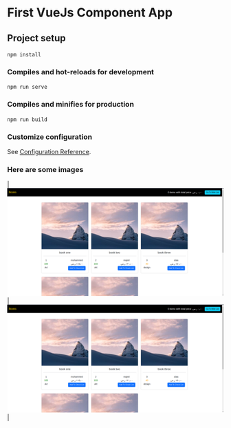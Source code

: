 # First VueJs Component App

## Project setup
```
npm install
```

### Compiles and hot-reloads for development
```
npm run serve
```

### Compiles and minifies for production
```
npm run build
```

### Customize configuration
See [Configuration Reference](https://cli.vuejs.org/config/).

### Here are some images
| ![First Image](./images/1.png) | ![Second Image](./images/1.png) |


